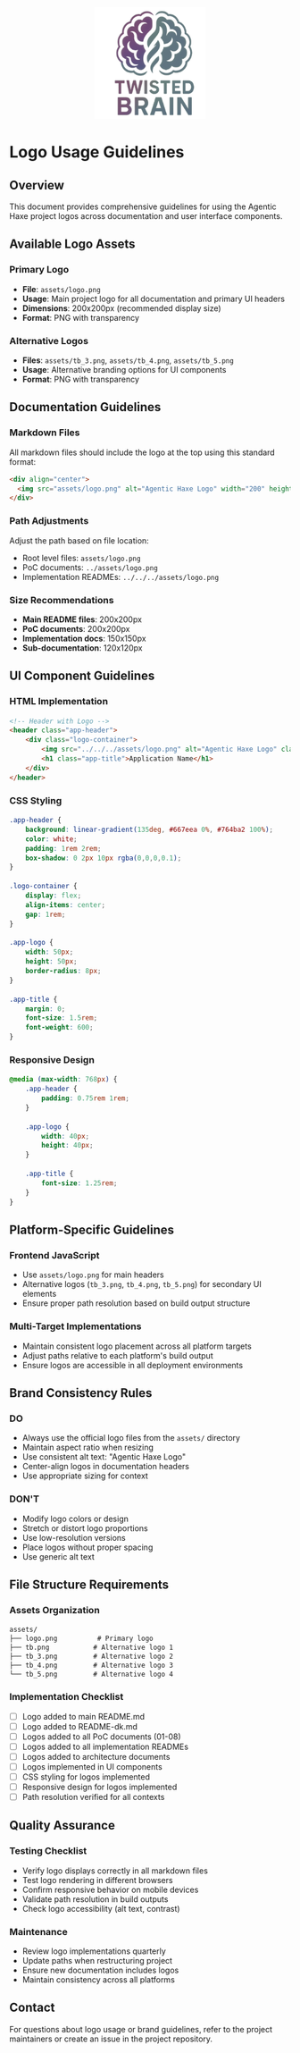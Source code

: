 <div align="center">
  <img src="assets/logo.png" alt="Agentic Haxe Logo" width="200" height="200">
</div>

# Logo Usage Guidelines

## Overview
This document provides comprehensive guidelines for using the Agentic Haxe project logos across documentation and user interface components.

## Available Logo Assets

### Primary Logo
- **File**: `assets/logo.png`
- **Usage**: Main project logo for all documentation and primary UI headers
- **Dimensions**: 200x200px (recommended display size)
- **Format**: PNG with transparency

### Alternative Logos
- **Files**: `assets/tb_3.png`, `assets/tb_4.png`, `assets/tb_5.png`
- **Usage**: Alternative branding options for UI components
- **Format**: PNG with transparency

## Documentation Guidelines

### Markdown Files
All markdown files should include the logo at the top using this standard format:

```markdown
<div align="center">
  <img src="assets/logo.png" alt="Agentic Haxe Logo" width="200" height="200">
</div>
```

### Path Adjustments
Adjust the path based on file location:
- Root level files: `assets/logo.png`
- PoC documents: `../assets/logo.png`
- Implementation READMEs: `../../../assets/logo.png`

### Size Recommendations
- **Main README files**: 200x200px
- **PoC documents**: 200x200px
- **Implementation docs**: 150x150px
- **Sub-documentation**: 120x120px

## UI Component Guidelines

### HTML Implementation
```html
<!-- Header with Logo -->
<header class="app-header">
    <div class="logo-container">
        <img src="../../../assets/logo.png" alt="Agentic Haxe Logo" class="app-logo">
        <h1 class="app-title">Application Name</h1>
    </div>
</header>
```

### CSS Styling
```css
.app-header {
    background: linear-gradient(135deg, #667eea 0%, #764ba2 100%);
    color: white;
    padding: 1rem 2rem;
    box-shadow: 0 2px 10px rgba(0,0,0,0.1);
}

.logo-container {
    display: flex;
    align-items: center;
    gap: 1rem;
}

.app-logo {
    width: 50px;
    height: 50px;
    border-radius: 8px;
}

.app-title {
    margin: 0;
    font-size: 1.5rem;
    font-weight: 600;
}
```

### Responsive Design
```css
@media (max-width: 768px) {
    .app-header {
        padding: 0.75rem 1rem;
    }
    
    .app-logo {
        width: 40px;
        height: 40px;
    }
    
    .app-title {
        font-size: 1.25rem;
    }
}
```

## Platform-Specific Guidelines

### Frontend JavaScript
- Use `assets/logo.png` for main headers
- Alternative logos (`tb_3.png`, `tb_4.png`, `tb_5.png`) for secondary UI elements
- Ensure proper path resolution based on build output structure

### Multi-Target Implementations
- Maintain consistent logo placement across all platform targets
- Adjust paths relative to each platform's build output
- Ensure logos are accessible in all deployment environments

## Brand Consistency Rules

### DO
- Always use the official logo files from the `assets/` directory
- Maintain aspect ratio when resizing
- Use consistent alt text: "Agentic Haxe Logo"
- Center-align logos in documentation headers
- Use appropriate sizing for context

### DON'T
- Modify logo colors or design
- Stretch or distort logo proportions
- Use low-resolution versions
- Place logos without proper spacing
- Use generic alt text

## File Structure Requirements

### Assets Organization
```
assets/
├── logo.png          # Primary logo
├── tb.png           # Alternative logo 1
├── tb_3.png         # Alternative logo 2
├── tb_4.png         # Alternative logo 3
└── tb_5.png         # Alternative logo 4
```

### Implementation Checklist
- [ ] Logo added to main README.md
- [ ] Logo added to README-dk.md
- [ ] Logos added to all PoC documents (01-08)
- [ ] Logos added to all implementation READMEs
- [ ] Logos added to architecture documents
- [ ] Logos implemented in UI components
- [ ] CSS styling for logos implemented
- [ ] Responsive design for logos implemented
- [ ] Path resolution verified for all contexts

## Quality Assurance

### Testing Checklist
- Verify logo displays correctly in all markdown files
- Test logo rendering in different browsers
- Confirm responsive behavior on mobile devices
- Validate path resolution in build outputs
- Check logo accessibility (alt text, contrast)

### Maintenance
- Review logo implementations quarterly
- Update paths when restructuring project
- Ensure new documentation includes logos
- Maintain consistency across all platforms

## Contact
For questions about logo usage or brand guidelines, refer to the project maintainers or create an issue in the project repository.